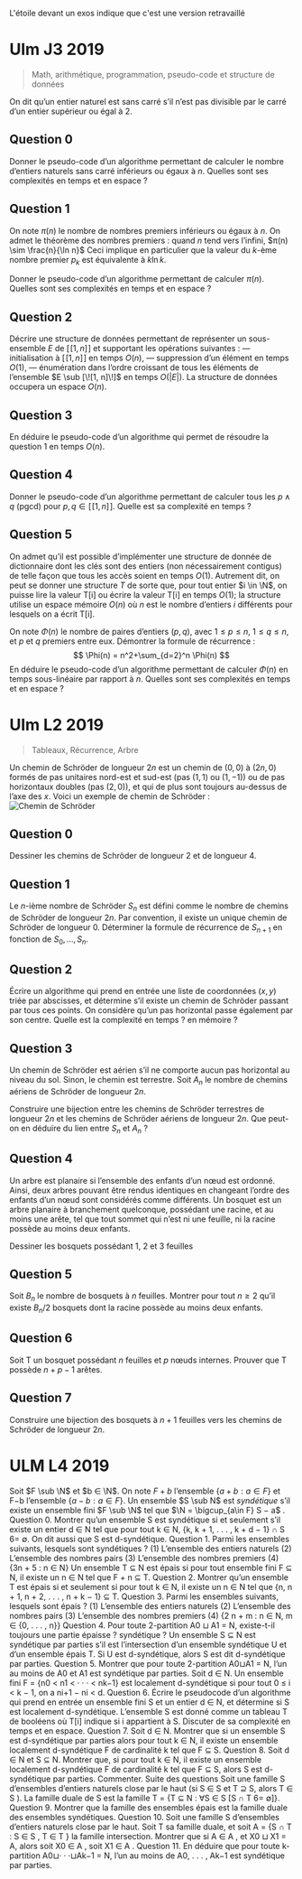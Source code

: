 L'étoile devant un exos indique que c'est une version retravaillé
# Ulm J3 2019
> Math, arithmétique, programmation, pseudo-code et structure de données

On dit qu’un entier naturel est sans carré s’il n’est pas divisible par le carré d’un entier supérieur ou égal à $2$.
## Question 0
 Donner le pseudo-code d’un algorithme permettant de calculer le nombre d’entiers naturels sans carré inférieurs ou égaux à $n$. Quelles sont ses complexités en temps et en espace ?

## Question 1
 
On note $π(n)$ le nombre de nombres premiers inférieurs ou égaux à $n$.
On admet le théorème des nombres premiers : quand $n$ tend vers l’infini, $π(n) \sim \frac{n}{\ln n}$
Ceci implique en particulier que la valeur du $k$-ème nombre premier $p_k$ est équivalente à $k \ln k$.

Donner le pseudo-code d’un algorithme permettant de calculer $π(n)$. Quelles sont ses complexités en temps et en espace ?
## Question 2
Décrire une structure de données permettant de représenter un sous-ensemble $E$ de $[\![1, n]\!]$ et supportant les opérations suivantes :
— initialisation à $[\![1, n]\!]$ en temps $O(n)$,
— suppression d’un élément en temps $O(1)$,
— énumération dans l’ordre croissant de tous les éléments de l’ensemble $E \sub [\![1, n]\!]$ en temps $O(|E|)$.
La structure de données occupera un espace $O(n)$.

## Question 3
En déduire le pseudo-code d’un algorithme qui permet de résoudre la question 1 en temps $O(n)$.
## Question 4
Donner le pseudo-code d’un algorithme permettant de calculer tous les $p \land q$ (pgcd) pour $p, q \in [\![1, n]\!]$. Quelle est sa complexité en temps ?

## Question 5
On admet qu’il est possible d’implémenter une structure de donnée de dictionnaire dont les clés sont des entiers (non nécessairement contigus) de telle façon que tous les accès soient en temps $O(1)$. Autrement
dit, on peut se donner une structure $T$ de sorte que, pour tout entier $i \in \N$, on puisse lire la valeur T[i] ou écrire la valeur T[i] en temps $O(1)$; la structure utilise un espace mémoire $O(n)$ où $n$ est le nombre d’entiers $i$ différents pour lesquels on a écrit T[i].

On note $\Phi(n)$ le nombre de paires d’entiers $(p, q)$, avec $1 \le p \le n$, $1 \le q \le n$, et $p$ et $q$ premiers entre eux.
Démontrer la formule de récurrence :
$$
\Phi(n) = n^2+\sum_{d=2}^n \Phi(n)
$$
En déduire le pseudo-code d’un algorithme permettant de calculer $\Phi(n)$ en temps sous-linéaire par rapport à $n$. Quelles sont ses complexités en temps et en espace ?

# Ulm L2 2019
> Tableaux, Récurrence, Arbre 

Un chemin de Schröder de longueur $2n$ est un chemin de $(0, 0)$ à $(2n, 0)$ formés de pas unitaires nord-est et sud-est (pas $(1, 1)$ ou $(1, −1)$) ou de pas horizontaux doubles (pas $(2, 0)$), et qui de plus sont toujours au-dessus de l’axe des $x$.
Voici un exemple de chemin de Schröder :
![Chemin de Schröder](https://i.postimg.cc/Jz2gcr1h/a.png)

## Question 0
Dessiner les chemins de Schröder de longueur 2 et de longueur 4.

## Question 1
Le $n$-ième nombre de Schröder $S_n$ est défini comme le nombre de chemins de Schröder de longueur $2n$. Par convention, il existe un unique chemin de Schröder de longueur 0. Déterminer la formule de récurrence de $S_{n+1}$ en fonction de $S_0, . . . , S_n$.

## Question 2
Écrire un algorithme qui prend en entrée une liste de coordonnées $(x, y)$ triée par abscisses, et détermine s’il existe un chemin de Schröder passant par tous ces points. On considère qu’un pas horizontal passe également par son centre.
Quelle est la complexité en temps ? en mémoire ?

## Question 3
Un chemin de Schröder est aérien s’il ne comporte aucun pas horizontal au niveau du sol. Sinon, le chemin est terrestre. Soit $A_n$ le nombre de chemins aériens de Schröder de longueur $2n$.

Construire une bijection entre les chemins de Schröder terrestres de longueur $2n$ et les chemins de Schröder aériens de longueur $2n$. Que peut-on en déduire du lien entre $S_n$ et $A_n$ ?

## Question 4
Un arbre est planaire si l’ensemble des enfants d’un nœud est ordonné. Ainsi, deux arbres pouvant être rendus identiques en changeant l’ordre des enfants d’un nœud sont considérés comme différents. Un bosquet est un arbre planaire à branchement quelconque, possédant une racine, et au moins une arête, tel que tout sommet qui n’est ni une feuille, ni la racine possède au moins deux enfants.

Dessiner les bosquets possédant 1, 2 et 3 feuilles

## Question 5
Soit $B_n$ le nombre de bosquets à $n$ feuilles. Montrer pour tout $n \ge 2$ qu’il existe $B_n/2$ bosquets dont la racine possède au moins deux enfants.

## Question 6
Soit T un bosquet possédant $n$ feuilles et $p$ nœuds internes. Prouver que T possède $n + p − 1$ arêtes.

## Question 7
Construire une bijection des bosquets à $n + 1$ feuilles vers les chemins de Schröder de longueur $2n$.

# ULM L4 2019
Soit $F \sub \N$ et $b ∈ \N$. On note $F + b$ l’ensemble $\{a+b : a \in F\}$ et F−b l’ensemble $\{a-b : a \in F\}$.
Un ensemble $S \sub N$ est *syndétique* s’il existe un ensemble fini $F \sub \N$ tel que $\N = \bigcup_{a\in F} S − a$ .
Question 0. Montrer qu’un ensemble S est syndétique si et seulement s’il existe un entier d ∈ N tel
que pour tout k ∈ N, {k, k + 1, . . . , k + d − 1} ∩ S 6= ∅. On dit aussi que S est d-syndétique.
Question 1. Parmi les ensembles suivants, lesquels sont syndétiques ?
(1) L’ensemble des entiers naturels
(2) L’ensemble des nombres pairs
(3) L’ensemble des nombres premiers
(4) {3n + 5 : n ∈ N}
Un ensemble T ⊆ N est épais si pour tout ensemble fini F ⊆ N, il existe un n ∈ N tel que F + n ⊆ T.
Question 2. Montrer qu’un ensemble T est épais si et seulement si pour tout k ∈ N, il existe un
n ∈ N tel que {n, n + 1, n + 2, . . . , n + k − 1} ⊆ T.
Question 3. Parmi les ensembles suivants, lesquels sont épais ?
(1) L’ensemble des entiers naturels
(2) L’ensemble des nombres pairs
(3) L’ensemble des nombres premiers
(4) {2
n + m : n ∈ N, m ∈ {0, . . . , n}}
Question 4. Pour toute 2-partition A0 ⊔ A1 = N, existe-t-il toujours une partie épaisse ? syndétique ?
Un ensemble S ⊆ N est syndétique par parties s’il est l’intersection d’un ensemble syndétique U et
d’un ensemble épais T. Si U est d-syndétique, alors S est dit d-syndétique par parties.
Question 5. Montrer que pour toute 2-partition A0⊔A1 = N, l’un au moins de A0 et A1 est syndétique
par parties.
Soit d ∈ N. Un ensemble fini F = {n0 < n1 < · · · < nk−1} est localement d-syndétique si pour tout
0 ≤ i < k − 1, on a ni+1 − ni < d.
Question 6. Écrire le pseudocode d’un algorithme qui prend en entrée un ensemble fini S et un entier
d ∈ N, et détermine si S est localement d-syndétique. L’ensemble S est donné comme un tableau T de
booléens où T[i] indique si i appartient à S. Discuter de sa complexité en temps et en espace.
Question 7. Soit d ∈ N. Montrer que si un ensemble S est d-syndétique par parties alors pour tout
k ∈ N, il existe un ensemble localement d-syndétique F de cardinalité k tel que F ⊆ S.
Question 8. Soit d ∈ N et S ⊆ N. Montrer que, si pour tout k ∈ N, il existe un ensemble localement
d-syndétique F de cardinalité k tel que F ⊆ S, alors S est d-syndétique par parties. Commenter.
Suite des questions
Soit une famille S d’ensembles d’entiers naturels close par le haut (si S ∈ S et T ⊇ S, alors T ∈ S ).
La famille duale de S est la famille T = {T ⊆ N : ∀S ∈ S [S ∩ T 6= ∅]}.
Question 9. Montrer que la famille des ensembles épais est la famille duale des ensembles syndétiques.
Question 10. Soit une famille S d’ensembles d’entiers naturels close par le haut. Soit T sa famille
duale, et soit A = {S ∩ T : S ∈ S , T ∈ T } la famille intersection. Montrer que si A ∈ A , et
X0 ⊔ X1 = A, alors soit X0 ∈ A , soit X1 ∈ A .
Question 11. En déduire que pour toute k-partition A0⊔· · ·⊔Ak−1 = N, l’un au moins de A0, . . . , Ak−1
est syndétique par parties.
<!--stackedit_data:
eyJoaXN0b3J5IjpbLTE1NDYwNzU2MzMsLTE0MjE3MTk2MjAsLT
E1MDkxMzA3NDgsMTM2NDcyNTE4MSw3MDA0NDA0MTMsMTQ2NTM0
MjMzMywtODY3OTEzMDY0XX0=
-->